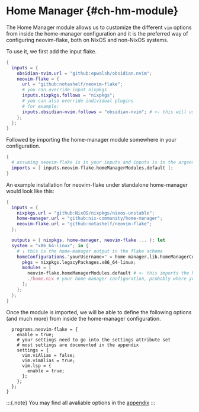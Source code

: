 # Home Manager {#ch-hm-module}

The Home Manager module allows us to customize the different `vim` options from inside the home-manager configuration
and it is the preferred way of configuring neovim-flake, both on NixOS and non-NixOS systems.

To use it, we first add the input flake.

```nix
{
  inputs = {
    obsidian-nvim.url = "github:epwalsh/obsidian.nvim";
    neovim-flake = {
      url = "github:notashelf/neovim-flake";
      # you can override input nixpkgs
      inputs.nixpkgs.follows = "nixpkgs";
      # you can also override individual plugins
      # for example:
      inputs.obsidian-nvim.follows = "obsidian-nvim"; # <- this will use the obsidian-nvim from your inputs
    };
  };
}
```

Followed by importing the home-manager module somewhere in your configuration.

```nix
{
  # assuming neovim-flake is in your inputs and inputs is in the argset
  imports = [ inputs.neovim-flake.homeManagerModules.default ];
}
```

An example installation for neovim-flake under standalone home-manager
would look like this:

```nix
{
  inputs = {
    nixpkgs.url = "github:NixOS/nixpkgs/nixos-unstable";
    home-manager.url = "github:nix-community/home-manager";
    neovim-flake.url = "github:notashelf/neovim-flake";
  };

  outputs = { nixpkgs, home-manager, neovim-flake ... }: let
  system = "x86_64-linux"; in {
    # ↓ this is the home-manager output in the flake schema
    homeConfigurations."yourUsername»" = home-manager.lib.homeManagerConfiguration {
      pkgs = nixpkgs.legacyPackages.x86_64-linux;
      modules = [
        neovim-flake.homeManagerModules.default # <- this imports the home-manager module that provides the options
        ./home.nix # your home-manager configuration, probably where you will want to add programs.neovim-flake options
      ];
    };
  };
}
```

Once the module is imported, we will be able to define the following options (and much more) from inside the
home-manager configuration.

```nix{
  programs.neovim-flake = {
    enable = true;
    # your settings need to go into the settings attribute set
    # most settings are documented in the appendix
    settings = {
      vim.viAlias = false;
      vim.vimAlias = true;
      vim.lsp = {
        enable = true;
      };
    };
  };
}
```

:::{.note}
You may find all avaliable options in the [appendix](https://notashelf.github.io/neovim-flake/options)
:::
